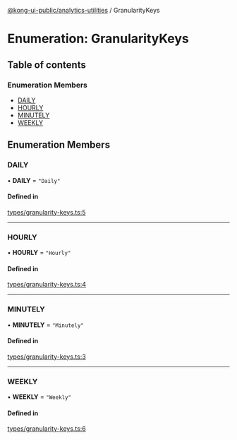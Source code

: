 [@kong-ui-public/analytics-utilities](../analytics-utils.md) / GranularityKeys

# Enumeration: GranularityKeys

## Table of contents

### Enumeration Members

- [DAILY](GranularityKeys.md#daily)
- [HOURLY](GranularityKeys.md#hourly)
- [MINUTELY](GranularityKeys.md#minutely)
- [WEEKLY](GranularityKeys.md#weekly)

## Enumeration Members

### DAILY

• **DAILY** = ``"Daily"``

#### Defined in

[types/granularity-keys.ts:5](https://github.com/Kong/public-ui-components/blob/main/packages/analytics/analytics-utilities/src/types/granularity-keys.ts#L5)

___

### HOURLY

• **HOURLY** = ``"Hourly"``

#### Defined in

[types/granularity-keys.ts:4](https://github.com/Kong/public-ui-components/blob/main/packages/analytics/analytics-utilities/src/types/granularity-keys.ts#L4)

___

### MINUTELY

• **MINUTELY** = ``"Minutely"``

#### Defined in

[types/granularity-keys.ts:3](https://github.com/Kong/public-ui-components/blob/main/packages/analytics/analytics-utilities/src/types/granularity-keys.ts#L3)

___

### WEEKLY

• **WEEKLY** = ``"Weekly"``

#### Defined in

[types/granularity-keys.ts:6](https://github.com/Kong/public-ui-components/blob/main/packages/analytics/analytics-utilities/src/types/granularity-keys.ts#L6)
